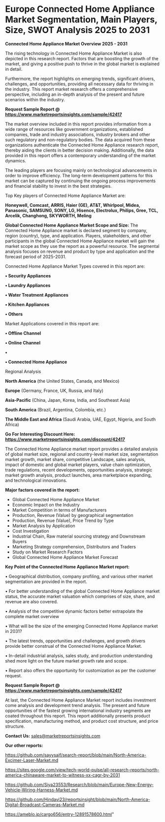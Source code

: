 # Europe Connected Home Appliance Market Segmentation, Main Players, Size, SWOT Analysis 2025 to 2031

<Strong> Connected Home Appliance Market Overview 2025 - 2031</strong>

The rising technology in Connected Home Appliance Market is also depicted in this research report. Factors that are boosting the growth of the market, and giving a positive push to thrive in the global market is explained in detail.

Furthermore, the report highlights on emerging trends, significant drivers, challenges, and opportunities, providing all necessary data for thriving in the industry. This report market research offers a comprehensive perspective, including an in-depth analysis of the present and future scenarios within the industry.

<strong>Request Sample Report @ <a href=https://www.marketreportsinsights.com/sample/42417>https://www.marketreportsinsights.com/sample/42417</a></strong>

The market overview included in this report provides information from a wide range of resources like government organizations, established companies, trade and industry associations, industry brokers and other such regulatory and non-regulatory bodies. The data acquired from these organizations authenticate the Connected Home Appliance research report, thereby aiding the clients in better decision making. Additionally, the data provided in this report offers a contemporary understanding of the market dynamics.

The leading players are focusing mainly on technological advancements in order to improve efficiency. The long-term development patterns for this market can be captured by continuing the ongoing process improvements and financial stability to invest in the best strategies.

Top Key players of Connected Home Appliance Market are:

<strong>Honeywell, Comcast, ARRIS, Haier (GE), AT&T, Whirlpool, Midea, Panasonic, SAMSUNG, SONY, LG, Hisence, Electrolux, Philips, Gree, TCL, Arcelik, Changhong, SKYWORTH, Meling</strong>

<strong><b>Global Connected Home Appliance Market Scope and Size:</b></strong>
The Connected Home Appliance market is declared segment by company, region (country), type, and application. Players, stakeholders, and other participants in the global Connected Home Appliance market will gain the market scope as they use the report as a powerful resource. The segmental analysis focuses on revenue and product by type and application and the forecast period of 2025-2031.

Connected Home Appliance Market Types covered in this report are:

<strong>•  Security Appliances

•  Laundry Appliances

•  Water Treatment Appliances

•  Kitchen Appliances

•  Others</strong>

Market Applications covered in this report are:

<strong>•  Offline Channel

•  Online Channel

•  

•  Connected Home Appliance</strong> 

Regional Analysis

<strong>North America</strong> (the United States, Canada, and Mexico)

<strong>Europe</strong> (Germany, France, UK, Russia, and Italy)

<strong>Asia-Pacific</strong> (China, Japan, Korea, India, and Southeast Asia)

<strong>South America</strong> (Brazil, Argentina, Colombia, etc.)

<strong>The Middle East and Africa</strong> (Saudi Arabia, UAE, Egypt, Nigeria, and South Africa)

<strong>Go For Interesting Discount Here: <a href=https://www.marketreportsinsights.com/discount/42417>https://www.marketreportsinsights.com/discount/42417</a></strong>

The Connected Home Appliance market report provides a detailed analysis of global market size, regional and country-level market size, segmentation market growth, market share, competitive Landscape, sales analysis, impact of domestic and global market players, value chain optimization, trade regulations, recent developments, opportunities analysis, strategic market growth analysis, product launches, area marketplace expanding, and technological innovations.

<strong><b>Major factors covered in the report:</b></strong>
<ul>
  <li>Global Connected Home Appliance Market </li>
  <li>Economic Impact on the Industry</li>
  <li>Market Competition in terms of Manufacturers</li>
  <li>Production, Revenue (Value) by geographical segmentation</li>
  <li>Production, Revenue (Value), Price Trend by Type</li>
  <li>Market Analysis by Application</li>
  <li>Cost Investigation</li>
  <li>Industrial Chain, Raw material sourcing strategy and Downstream Buyers</li>
  <li>Marketing Strategy comprehension, Distributors and Traders</li>
  <li>Study on Market Research Factors</li>
  <li>Global Connected Home Appliance Market Forecast</li>
</ul>

<strong><b>Key Point of the Connected Home Appliance Market report:</b></strong>

• Geographical distribution, company profiling, and various other market segmentation are provided in the report.

• For better understanding of the global Connected Home Appliance market status, the accurate market valuation which comprises of size, share, and revenue are also covered.

• Analysis of the competitive dynamic factors better extrapolate the complete market overview

• What will be the size of the emerging Connected Home Appliance market in 2031?

• The latest trends, opportunities and challenges, and growth drivers provide better construal of the Connected Home Appliance Market.

• In-detail industrial analysis, sales study, and production understanding shed more light on the future market growth rate and scope.

• Report also offers the opportunity for customization as per the customer request.

<strong>Request Sample Report @ <a href=https://www.marketreportsinsights.com/sample/42417>https://www.marketreportsinsights.com/sample/42417</a></strong>

At last, the Connected Home Appliance Market report includes investment come analysis and development trend analysis. The present and future opportunities of the fastest growing international industry segments are coated throughout this report. This report additionally presents product specification, manufacturing method, and product cost structure, and price structure.

<strong>Contact Us:</strong>
sales@marketreportsinsights.com

<strong>Our other reports:</strong>

<a href=https://github.com/sayysaif/search-report/blob/main/North-America-Excimer-Laser-Market.md>https://github.com/sayysaif/search-report/blob/main/North-America-Excimer-Laser-Market.md</a>

<a href=https://sites.google.com/view/tech-world-pulse/all-research-reports/north-america-chinaware-market-to-witness-xx-cagr-by-2031>https://sites.google.com/view/tech-world-pulse/all-research-reports/north-america-chinaware-market-to-witness-xx-cagr-by-2031</a>

<a href=https://github.com/Siya23553/Research/blob/main/Europe-New-Energy-Vehicle-Wiring-Harness-Market.md>https://github.com/Siya23553/Research/blob/main/Europe-New-Energy-Vehicle-Wiring-Harness-Market.md</a>

<a href=https://github.com/Hindavi23/reportsinsight/blob/main/North-America-Digital-Broadcast-Cameras-Market.md>https://github.com/Hindavi23/reportsinsight/blob/main/North-America-Digital-Broadcast-Cameras-Market.md</a>

<a href=https://ameblo.jp/cargo656/entry-12891578600.html>https://ameblo.jp/cargo656/entry-12891578600.html</a>"
